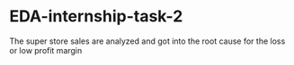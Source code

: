 # EDA-internship-task-2
The super store sales are analyzed and got into the root cause for the loss or low profit margin 
